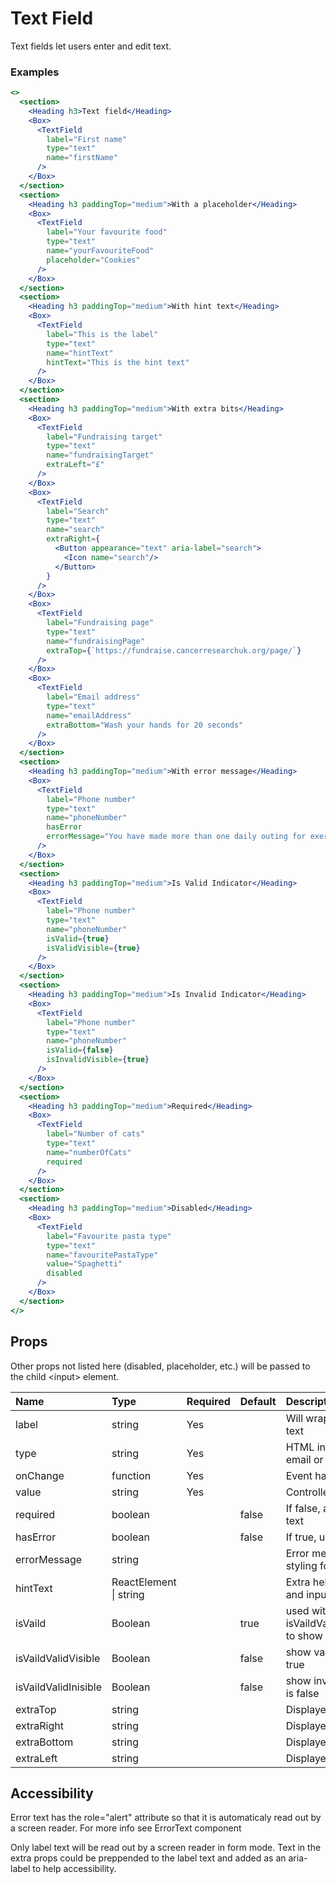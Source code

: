 # Text Field

Text fields let users enter and edit text.

### Examples

```.jsx
<>
  <section>
    <Heading h3>Text field</Heading>
    <Box>
      <TextField
        label="First name"
        type="text"
        name="firstName"
      />
    </Box>
  </section>
  <section>
    <Heading h3 paddingTop="medium">With a placeholder</Heading>
    <Box>
      <TextField
        label="Your favourite food"
        type="text"
        name="yourFavouriteFood"
        placeholder="Cookies"
      />
    </Box>
  </section>
  <section>
    <Heading h3 paddingTop="medium">With hint text</Heading>
    <Box>
      <TextField
        label="This is the label"
        type="text"
        name="hintText"
        hintText="This is the hint text"
      />
    </Box>
  </section>
  <section>
    <Heading h3 paddingTop="medium">With extra bits</Heading>
    <Box>
      <TextField
        label="Fundraising target"
        type="text"
        name="fundraisingTarget"
        extraLeft="£"
      />
    </Box>
    <Box>
      <TextField
        label="Search"
        type="text"
        name="search"
        extraRight={
          <Button appearance="text" aria-label="search">
            <Icon name="search"/>
          </Button>
        }
      />
    </Box>
    <Box>
      <TextField
        label="Fundraising page"
        type="text"
        name="fundraisingPage"
        extraTop={`https://fundraise.cancerresearchuk.org/page/`}
      />
    </Box>
    <Box>
      <TextField
        label="Email address"
        type="text"
        name="emailAddress"
        extraBottom="Wash your hands for 20 seconds"
      />
    </Box>
  </section>
  <section>
    <Heading h3 paddingTop="medium">With error message</Heading>
    <Box>
      <TextField
        label="Phone number"
        type="text"
        name="phoneNumber"
        hasError
        errorMessage="You have made more than one daily outing for exercise"
      />
    </Box>
  </section>
  <section>
    <Heading h3 paddingTop="medium">Is Valid Indicator</Heading>
    <Box>
      <TextField
        label="Phone number"
        type="text"
        name="phoneNumber"
        isValid={true}
        isValidVisible={true}
      />
    </Box>
  </section>
  <section>
    <Heading h3 paddingTop="medium">Is Invalid Indicator</Heading>
    <Box>
      <TextField
        label="Phone number"
        type="text"
        name="phoneNumber"
        isValid={false}
        isInvalidVisible={true}
      />
    </Box>
  </section>
  <section>
    <Heading h3 paddingTop="medium">Required</Heading>
    <Box>
      <TextField
        label="Number of cats"
        type="text"
        name="numberOfCats"
        required
      />
    </Box>
  </section>
  <section>
    <Heading h3 paddingTop="medium">Disabled</Heading>
    <Box>
      <TextField
        label="Favourite pasta type"
        type="text"
        name="favouritePastaType"
        value="Spaghetti"
        disabled
      />
    </Box>
  </section>
</>
```

## Props

Other props not listed here (disabled, placeholder, etc.) will be passed to the child &lt;input&gt; element.

| Name                 | Type                   | Required | Default | Description                                                                       |
| :------------------- | :--------------------- | :------- | :------ | :-------------------------------------------------------------------------------- |
| label                | string                 | Yes      |         | Will wrap input with label and apply text                                         |
| type                 | string                 | Yes      |         | HTML input type: text, number, email or password                                  |
| onChange             | function               | Yes      |         | Event handler for input change                                                    |
| value                | string                 | Yes      |         | Controlled value of input                                                         |
| required             | boolean                |          | false   | If false, add (optional) to the label text                                        |
| hasError             | boolean                |          | false   | If true, use error styling for the input                                          |
| errorMessage         | string                 |          |         | Error message, If defined, use error styling for the input text                   |
| hintText             | ReactElement \| string |          |         | Extra help text between the label and input                                       |
| isVaild              | Boolean                |          | true    | used with isVaildValidVisible/isVaildValidVisible to show valid/invalid indicator |
| isVaildValidVisible  | Boolean                |          | false   | show valid indicator when isVaild is true                                         |
| isVaildValidInisible | Boolean                |          | false   | show invalid indicator when isValid is false                                      |
| extraTop             | string                 |          |         | Displayed on top of the input                                                     |
| extraRight           | string                 |          |         | Displayed inline after the input                                                  |
| extraBottom          | string                 |          |         | Displayed under the input                                                         |
| extraLeft            | string                 |          |         | Displayed inline before the input                                                 |

## Accessibility

Error text has the role="alert" attribute so that it is automaticaly read out by a screen reader. For more info see ErrorText component

Only label text will be read out by a screen reader in form mode. Text in the extra props could be preppended to the label text and added as an aria-label to help accessibility.
